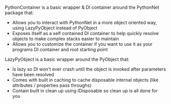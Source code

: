 PythonContainer is a basic wrapper & DI container around the PythonNet package that:
* Allows you to interact with PythonNet in a more object oriented way, using LazyPyObject instead of PyObject
* Exposes itself as a self contained DI container to help quickly resolve objects to make complex stacks easier to maintain
* Allows you to customize the container if you want to use it as your programs DI container and root starting point

LazyPyObject is a basic wrapper around the PyObject that:
* Is lazy so DI won't ever crash until the object is invoked after parameters have been resolved
* Comes with built in caching to cache disposable internal objects (like attributes / properties pass throughs)
* Contain built in clean up using IDisposable so clean up is all done for you

